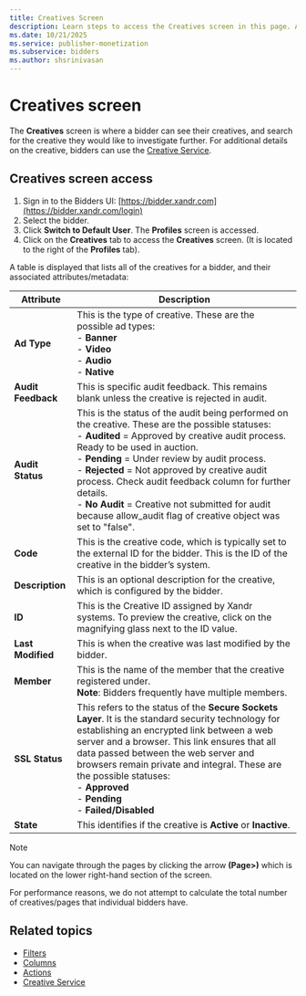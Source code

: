 ```yaml
---
title: Creatives Screen
description: Learn steps to access the Creatives screen in this page. Also this page covers a table with bidder and their associated attributes/metadata listed.
ms.date: 10/21/2025
ms.service: publisher-monetization
ms.subservice: bidders
ms.author: shsrinivasan
---
```



# Creatives screen

The **Creatives** screen is where a bidder can see their creatives, and search for the creative they would like to investigate further. For additional details on the creative, bidders can use the [Creative Service](creative-service.md).

## Creatives screen access

1. Sign in to the Bidders UI: [https://bidder.xandr.com](https://bidder.xandr.com/login)
1. Select the bidder.
1. Click **Switch to Default User**. The **Profiles** screen is accessed.
1. Click on the **Creatives** tab to access the **Creatives** screen. (It is located to the right of the **Profiles** tab).

A table is displayed that lists all of the creatives for a bidder, and their associated attributes/metadata:

| Attribute | Description |
|--|--|
| **Ad Type** | This is the type of creative. These are the possible ad types: <br> - **Banner** <br> - **Video** <br> - **Audio** <br> - **Native** |
| **Audit Feedback** | This is specific audit feedback. This remains blank unless the creative is rejected in audit. |
| **Audit Status** | This is the status of the audit being performed on the creative. These are the possible statuses: <br> - **Audited** = Approved by creative audit process. Ready to be used in auction. <br> - **Pending** = Under review by audit process. <br> - **Rejected** = Not approved by creative audit process. Check audit feedback column for further details. <br> - **No Audit** = Creative not submitted for audit because allow_audit flag of creative object was set to "false". |
| **Code** | This is the creative code, which is typically set to the external ID for the bidder. This is the ID of the creative in the bidder’s system. |
| **Description** | This is an optional description for the creative, which is configured by the bidder. |
| **ID** | This is the Creative ID assigned by Xandr systems. To preview the creative, click on the magnifying glass next to the ID value. |
| **Last Modified** | This is when the creative was last modified by the bidder. |
| **Member** | This is the name of the member that the creative registered under. <br> **Note**: Bidders frequently have multiple members. |
| **SSL Status** | This refers to the status of the **Secure Sockets Layer**. It is the standard security technology for establishing an encrypted link between a web server and a browser. This link ensures that all data passed between the web server and browsers remain private and integral. These are the possible statuses: <br> - **Approved** <br> - **Pending** <br> - **Failed/Disabled** |
| **State** | This identifies if the creative is **Active** or **Inactive**. |

> [!NOTE]
> You can navigate through the pages by clicking the arrow **(Page>)** which is located on the lower right-hand section of the screen. 
>
> For performance reasons, we do not attempt to calculate the total number of creatives/pages that individual bidders have.

## Related topics

- [Filters](filters.md)
- [Columns](columns.md)
- [Actions](actions.md)
- [Creative Service](creative-service.md)
